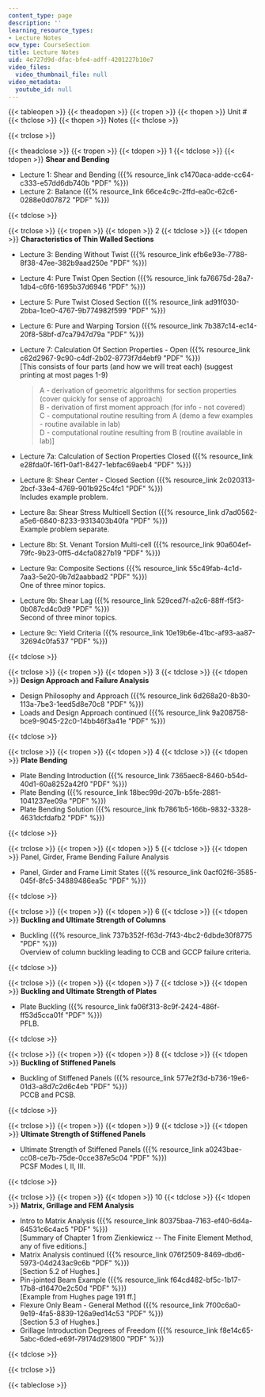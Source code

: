 ```yaml
---
content_type: page
description: ''
learning_resource_types:
- Lecture Notes
ocw_type: CourseSection
title: Lecture Notes
uid: 4e727d9d-dfac-bfe4-adff-4201227b10e7
video_files:
  video_thumbnail_file: null
video_metadata:
  youtube_id: null
---
```


{{< tableopen >}}
{{< theadopen >}}
{{< tropen >}}
{{< thopen >}}
Unit #
{{< thclose >}}
{{< thopen >}}
Notes
{{< thclose >}}

{{< trclose >}}

{{< theadclose >}}
{{< tropen >}}
{{< tdopen >}}
1
{{< tdclose >}}
{{< tdopen >}}
**Shear and Bending**

*   Lecture 1: Shear and Bending ({{% resource_link c1470aca-adde-cc64-c333-e57dd6db740b "PDF" %}})
*   Lecture 2: Balance ({{% resource_link 66ce4c9c-2ffd-ea0c-62c6-0288e0d07872 "PDF" %}})


{{< tdclose >}}

{{< trclose >}}
{{< tropen >}}
{{< tdopen >}}
2
{{< tdclose >}}
{{< tdopen >}}
**Characteristics of Thin Walled Sections**

*   Lecture 3: Bending Without Twist ({{% resource_link efb6e93e-7788-8f38-47ee-382b9aad250e "PDF" %}})
*   Lecture 4: Pure Twist Open Section ({{% resource_link fa76675d-28a7-1db4-c6f6-1695b37d6946 "PDF" %}})
*   Lecture 5: Pure Twist Closed Section ({{% resource_link ad91f030-2bba-1ce0-4767-9b774982f599 "PDF" %}})
*   Lecture 6: Pure and Warping Torsion ({{% resource_link 7b387c14-ec14-20f8-58bf-d7ca7947d79a "PDF" %}})
*   Lecture 7: Calculation Of Section Properties - Open ({{% resource_link c62d2967-9c90-c4df-2b02-8773f7d4ebf9 "PDF" %}})  
    \[This consists of four parts (and how we will treat each) (suggest printing at most pages 1-9)  
    
    > A - derivation of geometric algorithms for section properties (cover quickly for sense of approach)  
    > B - derivation of first moment approach (for info - not covered)  
    > C - computational routine resulting from A (demo a few examples - routine available in lab)  
    > D - computational routine resulting from B (routine available in lab)\]
    
*   Lecture 7a: Calculation of Section Properties Closed ({{% resource_link e28fda0f-16f1-0af1-8427-1ebfac69aeb4 "PDF" %}})
*   Lecture 8: Shear Center - Closed Section ({{% resource_link 2c020313-2bcf-33e4-4769-901b925c4fc1 "PDF" %}})  
    Includes example problem.
*   Lecture 8a: Shear Stress Multicell Section ({{% resource_link d7ad0562-a5e6-6840-8233-9313403b40fa "PDF" %}})  
    Example problem separate.
*   Lecture 8b: St. Venant Torsion Multi-cell ({{% resource_link 90a604ef-79fc-9b23-0ff5-d4cfa0827b19 "PDF" %}})
*   Lecture 9a: Composite Sections ({{% resource_link 55c49fab-4c1d-7aa3-5e20-9b7d2aabbad2 "PDF" %}})  
    One of three minor topics.
*   Lecture 9b: Shear Lag ({{% resource_link 529ced7f-a2c6-88ff-f5f3-0b087cd4c0d9 "PDF" %}})  
    Second of three minor topics.
*   Lecture 9c: Yield Criteria ({{% resource_link 10e19b6e-41bc-af93-aa87-32694c0fa537 "PDF" %}})


{{< tdclose >}}

{{< trclose >}}
{{< tropen >}}
{{< tdopen >}}
3
{{< tdclose >}}
{{< tdopen >}}
**Design Approach and Failure Analysis**

*   Design Philosophy and Approach ({{% resource_link 6d268a20-8b30-113a-7be3-1eed5d8e70c8 "PDF" %}})
*   Loads and Design Approach continued ({{% resource_link 9a208758-bce9-9045-22c0-14bb46f3a41e "PDF" %}})


{{< tdclose >}}

{{< trclose >}}
{{< tropen >}}
{{< tdopen >}}
4
{{< tdclose >}}
{{< tdopen >}}
**Plate Bending**

*   Plate Bending Introduction ({{% resource_link 7365aec8-8460-b54d-40d1-60a8252a42f0 "PDF" %}})
*   Plate Bending ({{% resource_link 18bec99d-207b-b5fe-2881-1041237ee09a "PDF" %}})
*   Plate Bending Solution ({{% resource_link fb7861b5-166b-9832-3328-4631dcfdafb2 "PDF" %}})


{{< tdclose >}}

{{< trclose >}}
{{< tropen >}}
{{< tdopen >}}
5
{{< tdclose >}}
{{< tdopen >}}
Panel, Girder, Frame Bending Failure Analysis

*   Panel, Girder and Frame Limit States ({{% resource_link 0acf02f6-3585-045f-8fc5-34889486ea5c "PDF" %}})


{{< tdclose >}}

{{< trclose >}}
{{< tropen >}}
{{< tdopen >}}
6
{{< tdclose >}}
{{< tdopen >}}
**Buckling and Ultimate Strength of Columns**

*   Buckling ({{% resource_link 737b352f-f63d-7f43-4bc2-6dbde30f8775 "PDF" %}})  
    Overview of column buckling leading to CCB and GCCP failure criteria.


{{< tdclose >}}

{{< trclose >}}
{{< tropen >}}
{{< tdopen >}}
7
{{< tdclose >}}
{{< tdopen >}}
**Buckling and Ultimate Strength of Plates**

*   Plate Buckling ({{% resource_link fa06f313-8c9f-2424-486f-ff53d5cca01f "PDF" %}})  
    PFLB.


{{< tdclose >}}

{{< trclose >}}
{{< tropen >}}
{{< tdopen >}}
8
{{< tdclose >}}
{{< tdopen >}}
**Buckling of Stiffened Panels**

*   Buckling of Stiffened Panels ({{% resource_link 577e2f3d-b736-19e6-01d3-a8d7c2d6c4eb "PDF" %}})  
    PCCB and PCSB.


{{< tdclose >}}

{{< trclose >}}
{{< tropen >}}
{{< tdopen >}}
9
{{< tdclose >}}
{{< tdopen >}}
**Ultimate Strength of Stiffened Panels**

*   Ultimate Strength of Stiffened Panels ({{% resource_link a0243bae-cc08-ce7b-75de-0cce387e5c04 "PDF" %}})  
    PCSF Modes I, II, III.


{{< tdclose >}}

{{< trclose >}}
{{< tropen >}}
{{< tdopen >}}
10
{{< tdclose >}}
{{< tdopen >}}
**Matrix, Grillage and FEM Analysis**

*   Intro to Matrix Analysis ({{% resource_link 80375baa-7163-ef40-6d4a-64531c6c4ac5 "PDF" %}})  
    \[Summary of Chapter 1 from Zienkiewicz -- The Finite Element Method, any of five editions.\]
*   Matrix Analysis continued ({{% resource_link 076f2509-8469-dbd6-5973-04d243ac9c6b "PDF" %}})  
    \[Section 5.2 of Hughes.\]
*   Pin-jointed Beam Example ({{% resource_link f64cd482-bf5c-1b17-17b8-d16470e2c50d "PDF" %}})  
    \[Example from Hughes page 191 ff.\]
*   Flexure Only Beam - General Method ({{% resource_link 7f00c6a0-9e19-4fa5-8839-126a9ed14c53 "PDF" %}})  
    \[Section 5.3 of Hughes.\]
*   Grillage Introduction Degrees of Freedom ({{% resource_link f8e14c65-5abc-6ded-e69f-79174d291800 "PDF" %}})


{{< tdclose >}}

{{< trclose >}}

{{< tableclose >}}